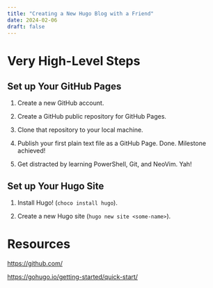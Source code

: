 ```yaml
---
title: "Creating a New Hugo Blog with a Friend"
date: 2024-02-06
draft: false
---
```


# Very High-Level Steps

## Set up Your GitHub Pages

1. Create a new GitHub account.

2. Create a GitHub public repository for GitHub Pages.

3. Clone that repository to your local machine.

4. Publish your first plain text file as a GitHub Page. Done. Milestone achieved!

5. Get distracted by learning PowerShell, Git, and NeoVim. Yah!

## Set up Your Hugo Site

1. Install Hugo! (`choco install hugo`).

2. Create a new Hugo site (`hugo new site <some-name>`).

# Resources

https://github.com/

https://gohugo.io/getting-started/quick-start/
